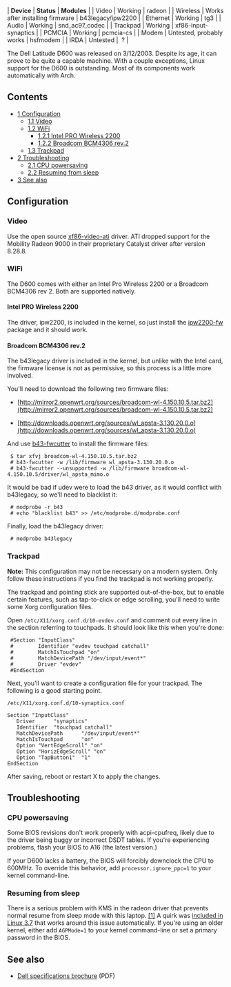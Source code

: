 | **Device** | **Status** | **Modules** |
| Video | Working | radeon |
| Wireless | Works after installing firmware | b43legacy/ipw2200 |
| Ethernet | Working | tg3 |
| Audio | Working | snd_ac97_codec |
| Trackpad | Working | xf86-input-synaptics |
| PCMCIA | Working | pcmcia-cs |
| Modem | Untested, probably works | hsfmodem |
| IRDA | Untested |  ? |

The Dell Latitude D600 was released on 3/12/2003\. Despite its age, it can prove to be quite a capable machine. With a couple exceptions, Linux support for the D600 is outstanding. Most of its components work automatically with Arch.

## Contents

*   [1 Configuration](#Configuration)
    *   [1.1 Video](#Video)
    *   [1.2 WiFi](#WiFi)
        *   [1.2.1 Intel PRO Wireless 2200](#Intel_PRO_Wireless_2200)
        *   [1.2.2 Broadcom BCM4306 rev.2](#Broadcom_BCM4306_rev.2)
    *   [1.3 Trackpad](#Trackpad)
*   [2 Troubleshooting](#Troubleshooting)
    *   [2.1 CPU powersaving](#CPU_powersaving)
    *   [2.2 Resuming from sleep](#Resuming_from_sleep)
*   [3 See also](#See_also)

## Configuration

### Video

Use the open source [xf86-video-ati](https://www.archlinux.org/packages/?name=xf86-video-ati) driver. ATI dropped support for the Mobility Radeon 9000 in their proprietary Catalyst driver after version 8.28.8.

### WiFi

The D600 comes with either an Intel Pro Wireless 2200 or a Broadcom BCM4306 rev 2\. Both are supported natively.

#### Intel PRO Wireless 2200

The driver, ipw2200, is included in the kernel, so just install the [ipw2200-fw](https://www.archlinux.org/packages/?name=ipw2200-fw) package and it should work.

#### Broadcom BCM4306 rev.2

The b43legacy driver is included in the kernel, but unlike with the Intel card, the firmware license is not as permissive, so this process is a little more involved.

You'll need to download the following two firmware files:

*   [http://mirror2.openwrt.org/sources/broadcom-wl-4.150.10.5.tar.bz2](http://mirror2.openwrt.org/sources/broadcom-wl-4.150.10.5.tar.bz2)

*   [http://downloads.openwrt.org/sources/wl_apsta-3.130.20.0.o](http://downloads.openwrt.org/sources/wl_apsta-3.130.20.0.o)

And use [b43-fwcutter](https://www.archlinux.org/packages/?name=b43-fwcutter) to install the firmware files:

```
 $ tar xfvj broadcom-wl-4.150.10.5.tar.bz2
 # b43-fwcutter -w /lib/firmware wl_apsta-3.130.20.0.o
 # b43-fwcutter --unsupported -w /lib/firmware broadcom-wl-4.150.10.5/driver/wl_apsta_mimo.o

```

It would be bad if udev were to load the b43 driver, as it would conflict with b43legacy, so we'll need to blacklist it:

```
 # modprobe -r b43
 # echo "blacklist b43" >> /etc/modprobe.d/modprobe.conf

```

Finally, load the b43legacy driver:

```
 # modprobe b43legacy

```

### Trackpad

**Note:** This configuration may not be necessary on a modern system. Only follow these instructions if you find the trackpad is not working properly.

The trackpad and pointing stick are supported out-of-the-box, but to enable certain features, such as tap-to-click or edge scrolling, you'll need to write some Xorg configuration files.

Open `/etc/X11/xorg.conf.d/10-evdev.conf` and comment out every line in the section referring to touchpads. It should look like this when you're done:

```
 #Section "InputClass"
 #        Identifier "evdev touchpad catchall"
 #        MatchIsTouchpad "on"
 #        MatchDevicePath "/dev/input/event*"
 #        Driver "evdev"
 #EndSection

```

Next, you'll want to create a configuration file for your trackpad. The following is a good starting point.

 `/etc/X11/xorg.conf.d/10-synaptics.conf` 

```
Section "InputClass"
   Driver      "synaptics"
   Identifier  "touchpad catchall"
   MatchDevicePath      "/dev/input/event*"
   MatchIsTouchpad      "on"
   Option "VertEdgeScroll" "on"
   Option "HorizEdgeScroll" "on"
   Option "TapButton1"  "1"
EndSection
```

After saving, reboot or restart X to apply the changes.

## Troubleshooting

### CPU powersaving

Some BIOS revisions don't work properly with acpi-cpufreq, likely due to the driver being buggy or incorrect DSDT tables. If you're experiencing problems, flash your BIOS to A16 (the latest version.)

If your D600 lacks a battery, the BIOS will forcibly downclock the CPU to 600MHz. To override this behavior, add `processor.ignore_ppc=1` to your kernel command-line.

### Resuming from sleep

There is a serious problem with KMS in the radeon driver that prevents normal resume from sleep mode with this laptop. [[1]](https://bugzilla.redhat.com/show_bug.cgi?id=531825) A quirk was [included in Linux 3.7](https://github.com/torvalds/linux/commit/45171002b01b2e2ec4f991eca81ffd8430fd0aec) that works around this issue automatically. If you're using an older kernel, either add `AGPMode=1` to your kernel command-line or set a primary password in the BIOS.

## See also

*   [Dell specifications brochure](http://www.dell.com/downloads/us/products/latit/d600_spec.pdf) (PDF)